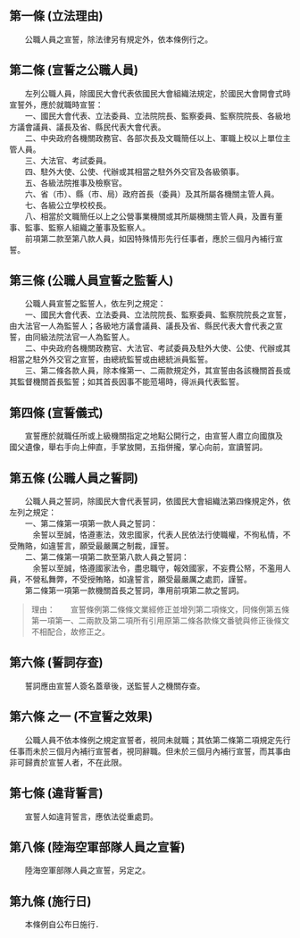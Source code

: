 第一條 (立法理由)
-----------------
　　公職人員之宣誓，除法律另有規定外，依本條例行之。  


第二條 (宣誓之公職人員)
-----------------------
　　左列公職人員，除國民大會代表依國民大會組織法規定，於國民大會開會式時宣誓外，應於就職時宣誓：  
　　一、國民大會代表、立法委員、立法院院長、監察委員、監察院院長、各級地方議會議員、議長及省、縣民代表大會代表。  
　　二、中央政府各機關政務官、各部次長及文職簡任以上、軍職上校以上單位主管人員。  
　　三、大法官、考試委員。  
　　四、駐外大使、公使、代辦或其相當之駐外外交官及各級領事。  
　　五、各級法院推事及檢察官。  
　　六、省（市）、縣（市、局）政府首長（委員）及其所屬各機關主管人員。  
　　七、各級公立學校校長。  
　　八、相當於文職簡任以上之公營事業機關或其所屬機關主管人員，及置有董事、監事、監察人組織之董事及監察人。  
　　前項第二款至第八款人員，如因特殊情形先行任事者，應於三個月內補行宣誓。  


第三條 (公職人員宣誓之監誓人)
-----------------------------
　　公職人員宣誓之監誓人，依左列之規定：  
　　一、國民大會代表、立法委員、立法院院長、監察委員、監察院院長之宣誓，由大法官一人為監誓人；各級地方議會議員、議長及省、縣民代表大會代表之宣誓，由同級法院法官一人為監誓人。  
　　二、中央政府各機關政務官、大法官、考試委員及駐外大使、公使、代辦或其相當之駐外外交官之宣誓，由總統監誓或由總統派員監誓。  
　　三、第二條各款人員，除本條第一、二兩款規定外，其宣誓由各該機關首長或其監督機關首長監誓；如其首長因事不能蒞場時，得派員代表監誓。  


第四條 (宣誓儀式)
-----------------
　　宣誓應於就職任所或上級機關指定之地點公開行之，由宣誓人肅立向國旗及　國父遺像，舉右手向上伸直，手掌放開，五指併攏，掌心向前，宣讀誓詞。  


第五條 (公職人員之誓詞)
-----------------------
　　公職人員之誓詞，除國民大會代表誓詞，依國民大會組織法第四條規定外，依左列之規定：  
　　一、第二條第一項第一款人員之誓詞：　  
　　　余誓以至誠，恪遵憲法，效忠國家，代表人民依法行使職權，不徇私情，不受賄賂，如違誓言，願受最嚴厲之制裁，謹誓。  
　　二、第二條第一項第二款至第八款人員之誓詞：　  
　　　余誓以至誠，恪遵國家法令，盡忠職守，報效國家，不妄費公帑，不濫用人員，不營私舞弊，不受授賄賂，如違誓言，願受最嚴厲之處罰，謹誓。  
　　第二條第一項第一款機關首長之誓詞，準用前項第二款之誓詞。  
> 理由：　　宣誓條例第二條條文業經修正並增列第二項條文，同條例第五條第一項第一、二兩款及第二項所有引用原第二條各款條文番號與修正後條文不相配合，故修正之。



第六條 (誓詞存查)
-----------------
　　誓詞應由宣誓人簽名蓋章後，送監誓人之機關存查。  


第六條 之一 (不宣誓之效果)
--------------------------
　　公職人員不依本條例之規定宣誓者，視同未就職；其依第二條第二項規定先行任事而未於三個月內補行宣誓者，視同辭職。但未於三個月內補行宣誓，而其事由非可歸責於宣誓人者，不在此限。  


第七條 (違背誓言)
-----------------
　　宣誓人如違背誓言，應依法從重處罰。  


第八條 (陸海空軍部隊人員之宣誓)
-------------------------------
　　陸海空軍部隊人員之宣誓，另定之。  


第九條 (施行日)
---------------
　　本條例自公布日施行．